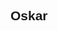 <svg width="100%" height="100%">

  <foreignObject width="100%" height="100%">
    <style>
        @import url('https://fonts.googleapis.com/css2?family=Poppins:wght@100;400&display=swap');
        #header {
            font-family: 'Poppins', Arial, Helvetica, sans-serif;
        }
    </style>
    <section>
        <h1 id="header">Oskar</h1>
    </section>
  </foreignObject>
</svg>